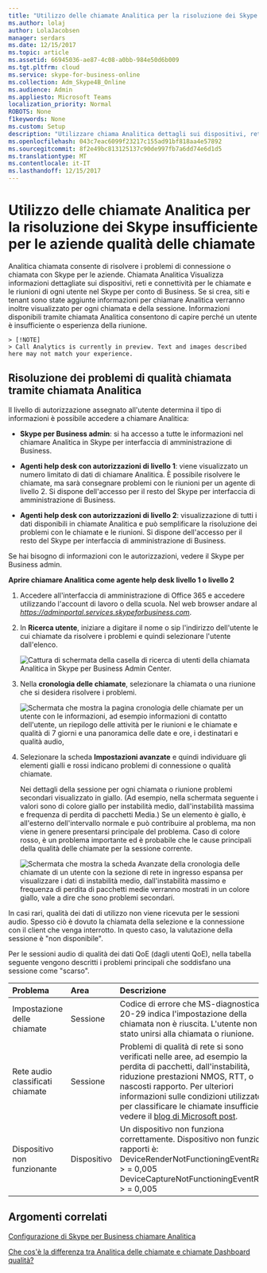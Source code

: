 ```yaml
---
title: "Utilizzo delle chiamate Analitica per la risoluzione dei Skype insufficiente per le aziende qualità delle chiamate"
ms.author: lolaj
author: LolaJacobsen
manager: serdars
ms.date: 12/15/2017
ms.topic: article
ms.assetid: 66945036-ae87-4c08-a0bb-984e50d6b009
ms.tgt.pltfrm: cloud
ms.service: skype-for-business-online
ms.collection: Adm_Skype4B_Online
ms.audience: Admin
ms.appliesto: Microsoft Teams
localization_priority: Normal
ROBOTS: None
f1keywords: None
ms.custom: Setup
description: "Utilizzare chiama Analitica dettagli sui dispositivi, reti e connettività per la risoluzione dei problemi degli utenti con Skype per chiamate di lavoro e le riunioni."
ms.openlocfilehash: 043c7eac6099f23217c155ad91bf818aa4e57892
ms.sourcegitcommit: 8f2e49bc813125137c90de997fb7a6dd74e6d1d5
ms.translationtype: MT
ms.contentlocale: it-IT
ms.lasthandoff: 12/15/2017
---
```

# <a name="use-call-analytics-to-troubleshoot-poor-skype-for-business-call-quality"></a>Utilizzo delle chiamate Analitica per la risoluzione dei Skype insufficiente per le aziende qualità delle chiamate

Analitica chiamata consente di risolvere i problemi di connessione o chiamata con Skype per le aziende. Chiamata Analitica Visualizza informazioni dettagliate sui dispositivi, reti e connettività per le chiamate e le riunioni di ogni utente nel Skype per conto di Business. Se si crea, siti e tenant sono state aggiunte informazioni per chiamare Analitica verranno inoltre visualizzato per ogni chiamata e della sessione. Informazioni disponibili tramite chiamata Analitica consentono di capire perché un utente è insufficiente o esperienza della riunione. 
  
    > [!NOTE]
    > Call Analytics is currently in preview. Text and images described here may not match your experience. 
  
## <a name="troubleshoot-call-quality-problems-using-call-analytics"></a>Risoluzione dei problemi di qualità chiamata tramite chiamata Analitica

Il livello di autorizzazione assegnato all'utente determina il tipo di informazioni è possibile accedere a chiamare Analitica:
  
- **Skype per Business admin**: si ha accesso a tutte le informazioni nel chiamare Analitica in Skype per interfaccia di amministrazione di Business.
    
- **Agenti help desk con autorizzazioni di livello 1**: viene visualizzato un numero limitato di dati di chiamare Analitica. È possibile risolvere le chiamate, ma sarà consegnare problemi con le riunioni per un agente di livello 2. Si dispone dell'accesso per il resto del Skype per interfaccia di amministrazione di Business.
    
- **Agenti help desk con autorizzazioni di livello 2**: visualizzazione di tutti i dati disponibili in chiamate Analitica e può semplificare la risoluzione dei problemi con le chiamate e le riunioni. Si dispone dell'accesso per il resto del Skype per interfaccia di amministrazione di Business.
    
Se hai bisogno di informazioni con le autorizzazioni, vedere il Skype per Business admin.
  
 **Aprire chiamare Analitica come agente help desk livello 1 o livello 2**
  
1. Accedere all'interfaccia di amministrazione di Office 365 e accedere utilizzando l'account di lavoro o della scuola. Nel web browser andare al *https://adminportal.services.skypeforbusiness.com*.
    
2. In **Ricerca utente**, iniziare a digitare il nome o sip l'indirizzo dell'utente le cui chiamate da risolvere i problemi e quindi selezionare l'utente dall'elenco.
    
    ![Cattura di schermata della casella di ricerca di utenti della chiamata Analitica in Skype per Business Admin Center.](../images/db52efc5-dac1-4623-ba72-41e42f0a0fb4.png)
  
3. Nella **cronologia delle chiamate**, selezionare la chiamata o una riunione che si desidera risolvere i problemi.
    
    ![Schermata che mostra la pagina cronologia delle chiamate per un utente con le informazioni, ad esempio informazioni di contatto dell'utente, un riepilogo delle attività per le riunioni e le chiamate e qualità di 7 giorni e una panoramica delle date e ore, i destinatari e qualità audio,](../images/aef80e09-3b37-46db-8e7b-8cf71712349b.png)
  
4. Selezionare la scheda **Impostazioni avanzate** e quindi individuare gli elementi gialli e rossi indicano problemi di connessione o qualità chiamate.
    
    Nei dettagli della sessione per ogni chiamata o riunione problemi secondari visualizzato in giallo. (Ad esempio, nella schermata seguente i valori sono di colore giallo per instabilità medio, dall'instabilità massima e frequenza di perdita di pacchetti Media.) Se un elemento è giallo, è all'esterno dell'intervallo normale e può contribuire al problema, ma non viene in genere presentarsi principale del problema. Caso di colore rosso, è un problema importante ed è probabile che le cause principali della qualità delle chiamate per la sessione corrente. 
    
    ![Schermata che mostra la scheda Avanzate della cronologia delle chiamate di un utente con la sezione di rete in ingresso espansa per visualizzare i dati di instabilità medio, dall'instabilità massimo e frequenza di perdita di pacchetti medie verranno mostrati in un colore giallo, vale a dire che sono problemi secondari.](../images/13f314ce-97cf-4bd0-a147-14b177d07040.png)
  
In casi rari, qualità dei dati di utilizzo non viene ricevuta per le sessioni audio. Spesso ciò è dovuto la chiamata della selezione e la connessione con il client che venga interrotto. In questo caso, la valutazione della sessione è "non disponibile".
  
Per le sessioni audio di qualità dei dati QoE (dagli utenti QoE), nella tabella seguente vengono descritti i problemi principali che soddisfano una sessione come "scarso".
  
|**Problema**|**Area**|**Descrizione**|
|:-----|:-----|:-----|
|Impostazione delle chiamate  <br/> |Sessione  <br/> |Codice di errore che MS-diagnostica 20-29 indica l'impostazione della chiamata non è riuscita. L'utente non è stato unirsi alla chiamata o riunione.  <br/> |
|Rete audio classificati chiamate  <br/> |Sessione  <br/> |Problemi di qualità di rete si sono verificati nelle aree, ad esempio la perdita di pacchetti, dall'instabilità, riduzione prestazioni NMOS, RTT, o nascosti rapporto. Per ulteriori informazioni sulle condizioni utilizzato per classificare le chiamate insufficiente, vedere il [blog di Microsoft post](https://go.microsoft.com/fwlink/p/?linkid=852133).  <br/> |
|Dispositivo non funzionante  <br/> |Dispositivo  <br/> | Un dispositivo non funziona correttamente. Dispositivo non funziona rapporti è: <br/>  DeviceRenderNotFunctioningEventRatio > = 0,005 <br/>  DeviceCaptureNotFunctioningEventRatio > = 0,005 <br/> |
   
## <a name="related-topics"></a>Argomenti correlati
[Configurazione di Skype per Business chiamare Analitica](set-up-call-analytics.md)

[Che cos'è la differenza tra Analitica delle chiamate e chiamate Dashboard qualità?](difference-between-call-analytics-and-call-quality-dashboard.md)

